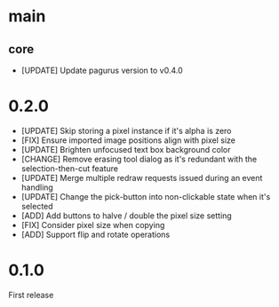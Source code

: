 main
====

core
----

- [UPDATE] Update pagurus version to v0.4.0

0.2.0
=====

- [UPDATE] Skip storing a pixel instance if it's alpha is zero
- [FIX] Ensure imported image positions align with pixel size
- [UPDATE] Brighten unfocused text box background color
- [CHANGE] Remove erasing tool dialog as it's redundant with the selection-then-cut feature
- [UPDATE] Merge multiple redraw requests issued during an event handling
- [UPDATE] Change the pick-button into non-clickable state when it's selected
- [ADD] Add buttons to halve / double the pixel size setting
- [FIX] Consider pixel size when copying
- [ADD] Support flip and rotate operations

0.1.0
=====

First release
